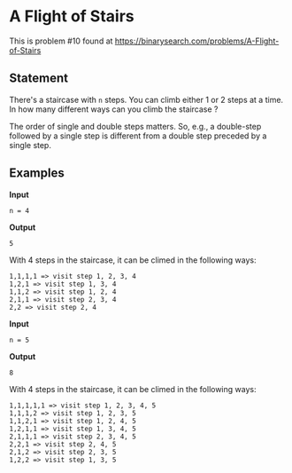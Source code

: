 # A Flight of Stairs

This is problem #10 found at https://binarysearch.com/problems/A-Flight-of-Stairs

## Statement

There's a staircase with `n` steps. You can climb either 1 or 2 steps at a time. In how many different ways can you climb the staircase ? 

The order of single and double steps matters. So, e.g., a double-step followed by a single step is different from a double step preceded by a single step.

## Examples

**Input**
```
n = 4
```

**Output**
```
5
```
With 4 steps in the staircase, it can be climed in the following ways:
```
1,1,1,1 => visit step 1, 2, 3, 4
1,2,1 => visit step 1, 3, 4
1,1,2 => visit step 1, 2, 4
2,1,1 => visit step 2, 3, 4
2,2 => visit step 2, 4
```


**Input**
```
n = 5
```

**Output**
```
8
```
With 4 steps in the staircase, it can be climed in the following ways:
```
1,1,1,1,1 => visit step 1, 2, 3, 4, 5
1,1,1,2 => visit step 1, 2, 3, 5
1,1,2,1 => visit step 1, 2, 4, 5
1,2,1,1 => visit step 1, 3, 4, 5
2,1,1,1 => visit step 2, 3, 4, 5
2,2,1 => visit step 2, 4, 5
2,1,2 => visit step 2, 3, 5
1,2,2 => visit step 1, 3, 5
```

